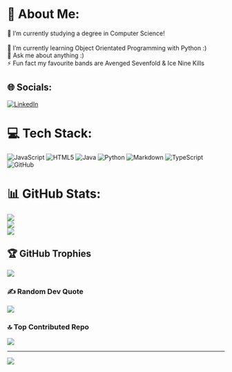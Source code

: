 # 💫 About Me:
🔭 I’m currently studying a degree in Computer Science!<br><br>🌱 I’m currently learning Object Orientated Programming with Python :)<br>💬 Ask me about anything :)<br>⚡ Fun fact my favourite bands are Avenged Sevenfold & Ice Nine Kills


## 🌐 Socials:
[![LinkedIn](https://img.shields.io/badge/LinkedIn-%230077B5.svg?logo=linkedin&logoColor=white)](https://linkedin.com/in/rachel-davey-816693318) 

# 💻 Tech Stack:
![JavaScript](https://img.shields.io/badge/javascript-%23323330.svg?style=flat&logo=javascript&logoColor=%23F7DF1E) ![HTML5](https://img.shields.io/badge/html5-%23E34F26.svg?style=flat&logo=html5&logoColor=white) ![Java](https://img.shields.io/badge/java-%23ED8B00.svg?style=flat&logo=openjdk&logoColor=white) ![Python](https://img.shields.io/badge/python-3670A0?style=flat&logo=python&logoColor=ffdd54) ![Markdown](https://img.shields.io/badge/markdown-%23000000.svg?style=flat&logo=markdown&logoColor=white) ![TypeScript](https://img.shields.io/badge/typescript-%23007ACC.svg?style=flat&logo=typescript&logoColor=white) ![GitHub](https://img.shields.io/badge/github-%23121011.svg?style=flat&logo=github&logoColor=white)
# 📊 GitHub Stats:
![](https://github-readme-stats.vercel.app/api?username=rachel1davey&theme=neon&hide_border=false&include_all_commits=true&count_private=true)<br/>
![](https://nirzak-streak-stats.vercel.app/?user=rachel1davey&theme=neon&hide_border=false)<br/>
![](https://github-readme-stats.vercel.app/api/top-langs/?username=rachel1davey&theme=neon&hide_border=false&include_all_commits=true&count_private=true&layout=compact)

## 🏆 GitHub Trophies
![](https://github-profile-trophy.vercel.app/?username=rachel1davey&theme=neon&no-frame=false&no-bg=true&margin-w=4)

### ✍️ Random Dev Quote
![](https://quotes-github-readme.vercel.app/api?type=horizontal&theme=radical)

### 🔝 Top Contributed Repo
![](https://github-contributor-stats.vercel.app/api?username=rachel1davey&limit=5&theme=dark&combine_all_yearly_contributions=true)

---
[![](https://visitcount.itsvg.in/api?id=rachel1davey&icon=0&color=11)](https://visitcount.itsvg.in)

<!-- Proudly created with GPRM ( https://gprm.itsvg.in ) -->
